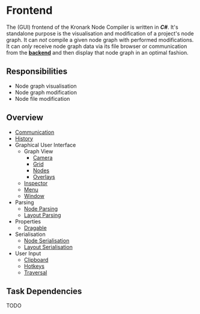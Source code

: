 # Frontend

The (GUI) frontend of the Kronark Node Compiler is written in ***C#***. It's standalone purpose is the visualisation and modification of a project's node graph. It can *not* compile a given node graph with performed modifications. It can *only* receive node graph data via its file browser or communication from the [**backend**](../backend/backend.md) and then display that node graph in an optimal fashion.

## Responsibilities

- Node graph visualisation
- Node graph modification
- Node file modification

## Overview

- [Communication](./communication/communication.md)
- [History](./history/history.md)
- Graphical User Interface
    - Graph View
        - [Camera](./camera/camera.md)
        - [Grid](./grid/grid.md)
        - [Nodes](./nodes/node.md)
        - [Overlays](./overlays/overlays.md)
    - [Inspector](./inspector/inspector.md)
    - [Menu](./menu/menu.md)
    - [Window](./window/window.md)
- Parsing
    - [Node Parsing](./node_file_format/parsing.md)
    - [Layout Parsing](./layout_file_format/parsing.md)
- Properties
    - [Dragable](../properties/dragable/dragable.md)
- Serialisation
    - [Node Serialisation](./node_file_format/serialisation.md)
    - [Layout Serialisation](./layout_file_format/serialisation.md)
- User Input
    - [Clipboard](./clipboard/clipboard.md)
    - [Hotkeys](./hotkeys/hotkeys.md)
    - [Traversal](./traversal/traversal.md)

## Task Dependencies

TODO
